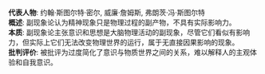 
**代表人物**: 约翰·斯图尔特·密尔, 威廉·詹姆斯, 弗朗茨·冯·斯图尔特  
**概述**: 副现象论认为精神现象只是物理过程的副产物，不具有实际影响力。  
**本质**: 副现象论主张意识和思想是大脑物理活动的副现象，尽管它们看似有影响力，但实际上它们无法改变物理世界的运行，属于无直接因果影响的现象。  
**批判评价**: 被批评为过度简化了意识与物质世界之间的关系，难以解释人的主观体验和自我意识。
